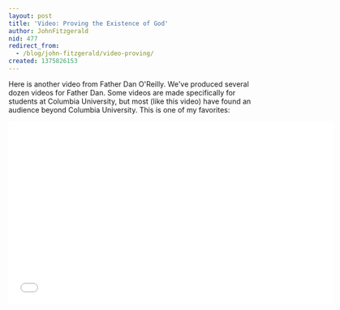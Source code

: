 ```yaml
---
layout: post
title: 'Video: Proving the Existence of God'
author: JohnFitzgerald
nid: 477
redirect_from:
  - /blog/john-fitzgerald/video-proving/
created: 1375826153
---
```

Here is another video from Father Dan O'Reilly. We've produced several dozen videos for Father Dan. Some videos are made specifically for students at Columbia University, but most (like this video) have found an audience beyond Columbia University. This is one of my favorites:

<iframe src="//www.youtube.com/embed/OBodUcshdFg" frameborder="0" width="640" height="360"></iframe>
